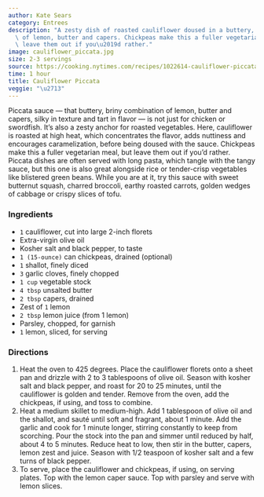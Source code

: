 ```yaml
---
author: Kate Sears
category: Entrees
description: "A zesty dish of roasted cauliflower doused in a buttery, briny combination\
  \ of lemon, butter and capers. Chickpeas make this a fuller vegetarian meal, but\
  \ leave them out if you\u2019d rather."
image: cauliflower_piccata.jpg
size: 2-3 servings
source: https://cooking.nytimes.com/recipes/1022614-cauliflower-piccataundefined
time: 1 hour
title: Cauliflower Piccata
veggie: "\u2713"
---
```

Piccata sauce — that buttery, briny combination of lemon, butter and capers, silky in texture and tart in flavor — is not just for chicken or swordfish. It’s also a zesty anchor for roasted vegetables. Here, cauliflower is roasted at high heat, which concentrates the flavor, adds nuttiness and encourages caramelization, before being doused with the sauce. Chickpeas make this a fuller vegetarian meal, but leave them out if you’d rather. Piccata dishes are often served with long pasta, which tangle with the tangy sauce, but this one is also great alongside rice or tender-crisp vegetables like blistered green beans. While you are at it, try this sauce with sweet butternut squash, charred broccoli, earthy roasted carrots, golden wedges of cabbage or crispy slices of tofu.

### Ingredients

* `1` cauliflower, cut into large 2-inch florets 
* Extra-virgin olive oil 
* Kosher salt and black pepper, to taste 
* `1 (15-ounce)` can chickpeas, drained (optional) 
* `1` shallot, finely diced 
* `3` garlic cloves, finely chopped 
* `1 cup` vegetable stock 
* `4 tbsp` unsalted butter 
* `2 tbsp` capers, drained 
* Zest of `1` lemon 
* `2 tbsp` lemon juice (from 1 lemon) 
* Parsley, chopped, for garnish 
* `1` lemon, sliced, for serving 

### Directions

1. Heat the oven to 425 degrees. Place the cauliflower florets onto a sheet pan and drizzle with 2 to 3 tablespoons of olive oil. Season with kosher salt and black pepper, and roast for 20 to 25 minutes, until the cauliflower is golden and tender. Remove from the oven, add the chickpeas, if using, and toss to combine.
2. Heat a medium skillet to medium-high. Add 1 tablespoon of olive oil and the shallot, and sauté until soft and fragrant, about 1 minute. Add the garlic and cook for 1 minute longer, stirring constantly to keep from scorching. Pour the stock into the pan and simmer until reduced by half, about 4 to 5 minutes. Reduce heat to low, then stir in the butter, capers, lemon zest and juice. Season with 1/2 teaspoon of kosher salt and a few turns of black pepper.
3. To serve, place the cauliflower and chickpeas, if using, on serving plates. Top with the lemon caper sauce. Top with parsley and serve with lemon slices.